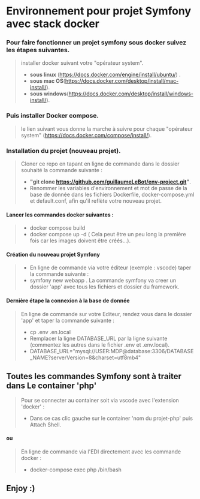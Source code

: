 # Environnement pour projet Symfony avec stack docker

### Pour faire fonctionner un projet symfony sous docker suivez les étapes suivantes.
> installer docker suivant votre "opérateur system".
>- **sous linux** (https://docs.docker.com/engine/install/ubuntu/) .
>- **sous mac OS**(https://docs.docker.com/desktop/install/mac-install/).
>- **sous windows**(https://docs.docker.com/desktop/install/windows-install/).
### Puis installer Docker compose.
> le lien suivant vous donne la marche à suivre pour chaque "opérateur system" (https://docs.docker.com/compose/install/).

### Installation du projet (nouveau projet).
>Cloner ce repo en tapant en ligne de commande dans le dossier souhaité la commande suivante :
>- **"git clone https://github.com/guillaumeLeBot/env-project.git"**.
>- Renommer les variables d'environnement et mot de passe de la base de donnée dans les fichiers Dockerfile, docker-compose.yml et  default.conf, afin qu'il reflète votre nouveau projet.
#### Lancer les commandes docker suivantes :
>- docker compose build
>- docker compose up -d
>( Cela peut être un peu long la première fois car les images doivent être créés...).
#### Création du nouveau projet Symfony
>- En ligne de commande via votre éditeur (exemple : vscode) taper la commande suivante :
>- symfony new webapp .
> La commande symfony va creer un dossier 'app' avec tous les fichiers et dossier du framework.
#### Dernière étape la connexion à la base de donnée
> En ligne de commande sur votre Editeur, rendez vous dans le dossier 'app' et taper la commande suivante :
>- cp .env .en.local
>- Remplacer la ligne DATABASE_URL par la ligne suivante (commentez les autres dans le fichier .env et .env.local).
>- DATABASE_URL="mysql://USER:MDP@database:3306/DATABASE_NAME?serverVersion=8&charset=utf8mb4"
## Toutes les commandes Symfony sont à traiter dans Le container 'php'
> Pour se connecter au container soit via vscode avec l'extension 'docker' :
> - Dans ce cas clic gauche sur le container 'nom du projet-php' puis Attach Shell.
#### ou
>En ligne de commande  via l'EDI directement avec les commande docker :
>- docker-compose exec php /bin/bash
## Enjoy :)
